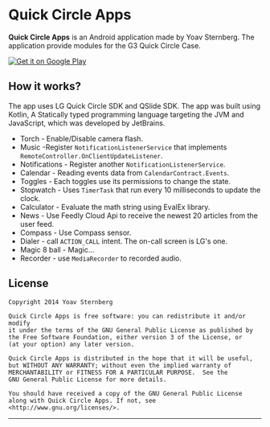 # Quick Circle Apps

**Quick Circle Apps** is an Android application made by Yoav Sternberg.
The application provide modules for the G3 Quick Circle Case.

[![Get it on Google Play](http://www.android.com/images/brand/get_it_on_play_logo_small.png)](https://play.google.com/store/apps/details?id=com.yoavst.quickapps)

## How it works?
The app uses LG Quick Circle SDK and QSlide SDK.
The app was built using Kotlin, A Statically typed programming language targeting the JVM and JavaScript, which was developed by JetBrains.

* Torch - Enable/Disable camera flash.
* Music -Register `NotificationListenerService` that implements `RemoteController.OnClientUpdateListener`.
* Notifications - Register another `NotificationListenerService`.
* Calendar - Reading events data from `CalendarContract.Events`.
* Toggles - Each toggles use its permissions to change the state.
* Stopwatch - Uses `TimerTask` that run every 10 milliseconds to update the clock.
* Calculator - Evaluate the math string using EvalEx library.
* News - Use Feedly Cloud Api to receive the newest 20 articles from the user feed.
* Compass - Use Compass sensor.
* Dialer - call `ACTION_CALL` intent. The on-call screen is LG's one.
* Magic 8 ball - Magic...
* Recorder - use `MediaRecorder` to recorded audio.

License
-------

    Copyright 2014 Yoav Sternberg

    Quick Circle Apps is free software: you can redistribute it and/or modify
    it under the terms of the GNU General Public License as published by
    the Free Software Foundation, either version 3 of the License, or
    (at your option) any later version.

    Quick Circle Apps is distributed in the hope that it will be useful,
    but WITHOUT ANY WARRANTY; without even the implied warranty of
    MERCHANTABILITY or FITNESS FOR A PARTICULAR PURPOSE.  See the
    GNU General Public License for more details.

    You should have received a copy of the GNU General Public License
    along with Quick Circle Apps. If not, see <http://www.gnu.org/licenses/>.

---